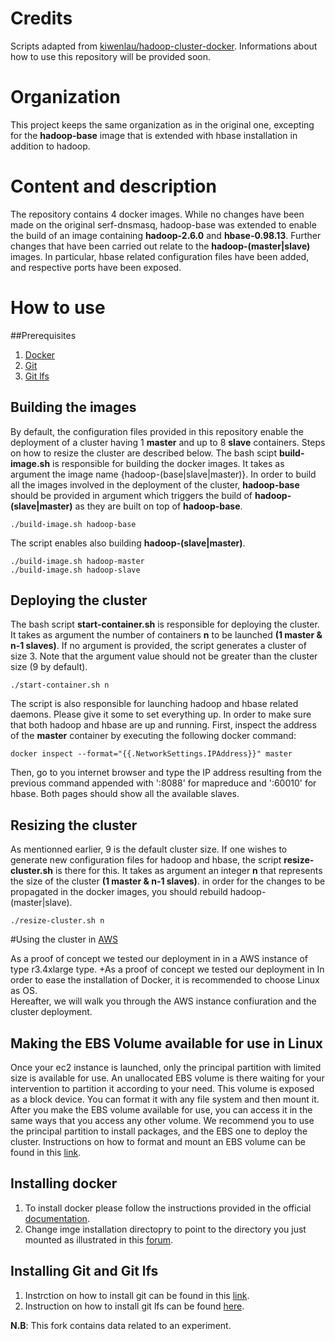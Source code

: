 # Credits
Scripts adapted from  [kiwenlau/hadoop-cluster-docker](https://github.com/kiwenlau/hadoop-cluster-docker). 
Informations about how to use this repository will be provided soon.

# Organization 
This project keeps the same organization as in the original one, excepting for the  **hadoop-base** image that is extended with hbase installation in addition to hadoop. 

# Content and description 
The repository contains 4 docker images. 
While no changes have been made on the original serf-dnsmasq, hadoop-base was extended to enable the build of an image containing **hadoop-2.6.0** and **hbase-0.98.13**. 
Further changes that have been carried out relate to the **hadoop-(master|slave)** images. In particular, hbase related configuration files have been added, and respective ports have been exposed.

# How to use

##Prerequisites
1. [Docker](https://www.docker.com/)
2. [Git](https://git-scm.com/)
3. [Git lfs](https://git-lfs.github.com/)

## Building the images

By default, the configuration files provided in this repository enable the deployment of a cluster having 1 **master** and up to 8 **slave** containers. Steps on how to resize the cluster are described below.
The bash scipt **build-image.sh** is responsible for building the docker images. It takes as argument the image name {hadoop-(base|slave|master)}.
In order to build all the images involved in the deployment of the cluster, **hadoop-base** should be provided in argument which triggers  the build of **hadoop-(slave|master)** as they are built on top of **hadoop-base**.


```
./build-image.sh hadoop-base
```

The script enables also building **hadoop-(slave|master)**.
```
./build-image.sh hadoop-master
./build-image.sh hadoop-slave
```


## Deploying the cluster

The bash script **start-container.sh** is responsible for deploying the cluster. 
It takes as argument  the number of containers **n** to be launched **(1 master & n-1 slaves)**. If no argument is provided, the script generates a cluster of size 3. Note that the argument value should not be greater than the cluster size (9 by default). 

```
./start-container.sh n
```
The script is also responsible for launching  hadoop and hbase related daemons. Please give it some to set everything up.
In order to make sure that both hadoop and hbase  are up and running. First, inspect the address of the **master** container by executing the following docker command:

```
docker inspect --format="{{.NetworkSettings.IPAddress}}" master
```

Then, go to you internet browser and type the IP address resulting from the previous command appended with ':8088' for mapreduce and ':60010' for hbase. Both pages should show all the available slaves.  

## Resizing the cluster 

As mentionned earlier, 9 is the default cluster size. If one wishes to generate new configuration files for hadoop and hbase, the script **resize-cluster.sh**  is there for this. 
It takes as argument an integer **n** that represents the size of the cluster **(1 master & n-1 slaves)**.
in order for the changes to be propagated in the docker images, you should rebuild hadoop-(master|slave).

```
./resize-cluster.sh n
```

#Using the cluster in [AWS](https://console.aws.amazon.com)

As a proof of concept we tested our deployment in in a AWS instance of type r3.4xlarge type.		 +As a proof of concept we tested our deployment in 
In order to ease the installation of Docker, it is recommended to choose Linux as OS.		
Hereafter, we will walk you through the AWS instance confiuration and the cluster deployment.	

## Making the EBS Volume available for use in Linux

Once your ec2 instance is launched, only the principal partition with limited size is available for use.
An unallocated EBS volume is there waiting for your intervention to partition it according to your need.
This volume is exposed as a block device. You can format it with any file system and then mount it.
After you make the EBS volume available for use, you can access it in the same ways that you access any other volume.
We recommend you to use the principal partition to install packages, and the EBS one to deploy the cluster.
Instructions on how to format and mount an EBS volume can be found in this [link](http://docs.aws.amazon.com/AWSEC2/latest/UserGuide/ebs-using-volumes.html).
## Installing docker		
 		
 1. To install docker please follow the instructions provided in the official [documentation](https://docs.docker.com/engine/installation/linux/ubuntulinux/).		
 2. Change imge installation directopry to point to the directory you just mounted as illustrated in this [forum](https://forums.docker.com/t/how-do-i-change-the-docker-image-installation-directory/1169).		
  
## Installing Git and Git lfs		
 		
 1. Instrction on how to install git can be found in this [link](https://git-scm.com/book/en/v2/Getting-Started-Installing-Git).		
 2. Instruction on how to install git lfs can be found [here](https://git-lfs.github.com/).		
 		
 

**N.B**: This fork contains data related to an experiment.
